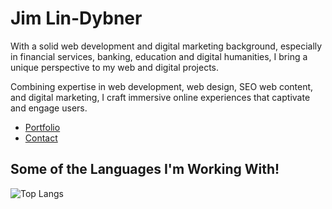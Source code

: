 # Jim Lin-Dybner

With a solid web development and digital marketing background, especially in financial services, banking, education and digital humanities, I bring a unique perspective to my web and digital projects.

Combining expertise in web development, web design, SEO web content, and digital marketing, I craft immersive online experiences that captivate and engage users.

- [Portfolio](http://lindybner.com)
- [Contact](http://lindybner.com/#contact)

## Some of the Languages I'm Working With!

![Top Langs](https://github-readme-stats.vercel.app/api/top-langs/?username=jimlindybner&layout=compact)

<!--
**jimlindybner/jimlindybner** is a ✨ _special_ ✨ repository because its `README.md` (this file) appears on your GitHub profile.

Here are some ideas to get you started:

- 🔭 I’m currently working on ...
- 🌱 I’m currently learning ...
- 👯 I’m looking to collaborate on ...
- 🤔 I’m looking for help with ...
- 💬 Ask me about ...
- 📫 How to reach me: ...
- 😄 Pronouns: ...
- ⚡ Fun fact: ...
-->


